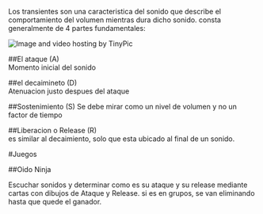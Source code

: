 Los transientes son una caracteristica del sonido que describe el comportamiento del volumen mientras dura dicho sonido.
consta generalmente de 4 partes fundamentales:

<img src="http://i61.tinypic.com/14buqf.png" border="0" alt="Image and video hosting by TinyPic"></a>

##El ataque (A)     
Momento inicial del sonido

##el decaimineto (D)  
Atenuacion justo despues del ataque

##Sostenimiento (S)
Se debe mirar como un nivel de volumen y no un factor de tiempo  

##Liberacion o Release (R)     
es similar al decaimiento, solo que esta ubicado al final de un sonido.


#Juegos


##Oido Ninja 

Escuchar sonidos y determinar como es su ataque y su release mediante cartas con dibujos de Ataque y Release.
si es en grupos, se van eliminando hasta que quede el ganador.

